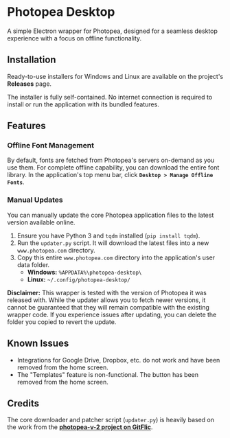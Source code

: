 # Photopea Desktop

A simple Electron wrapper for Photopea, designed for a seamless desktop experience with a focus on offline functionality.

## Installation

Ready-to-use installers for Windows and Linux are available on the project's **Releases** page.

The installer is fully self-contained. No internet connection is required to install or run the application with its bundled features.

## Features

### Offline Font Management

By default, fonts are fetched from Photopea's servers on-demand as you use them. For complete offline capability, you can download the entire font library. In the application's top menu bar, click **`Desktop > Manage Offline Fonts`**.

### Manual Updates

You can manually update the core Photopea application files to the latest version available online.

1.  Ensure you have Python 3 and `tqdm` installed (`pip install tqdm`).
2.  Run the `updater.py` script. It will download the latest files into a new `www.photopea.com` directory.
3.  Copy this entire `www.photopea.com` directory into the application's user data folder.
    *   **Windows:** `%APPDATA%\photopea-desktop\`
    *   **Linux:** `~/.config/photopea-desktop/`

**Disclaimer:** This wrapper is tested with the version of Photopea it was released with. While the updater allows you to fetch newer versions, it cannot be guaranteed that they will remain compatible with the existing wrapper code. If you experience issues after updating, you can delete the folder you copied to revert the update.

## Known Issues

*   Integrations for Google Drive, Dropbox, etc. do not work and have been removed from the home screen.
*   The "Templates" feature is non-functional. The button has been removed from the home screen.

## Credits

The core downloader and patcher script (`updater.py`) is heavily based on the work from the **[photopea-v-2 project on GitFlic](https://gitflic.ru/project/photopea-v2/photopea-v-2/)**.